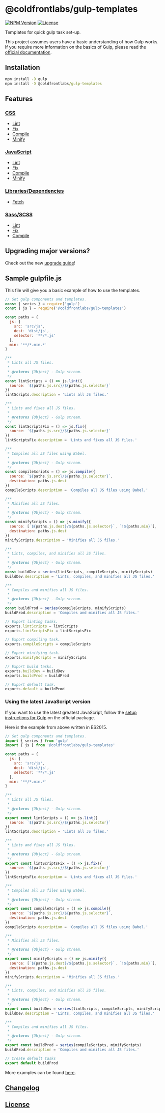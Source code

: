 # @coldfrontlabs/gulp-templates

[![NPM Version](https://img.shields.io/npm/v/@coldfrontlabs/gulp-templates.svg?style=for-the-badge)](https://www.npmjs.org/package/@coldfrontlabs/gulp-templates)
[![License](https://img.shields.io/github/license/coldfrontlabs/gulp-templates.svg?style=for-the-badge)](/LICENSE)

Templates for quick gulp task set-up.

This project assumes users have a basic understanding of how Gulp works. If you require more information on the basics of Gulp, please read the [official documentation](https://gulpjs.com/docs/en/getting-started/quick-start).

## Installation

```cmd
npm install -D gulp
npm install -D @coldfrontlabs/gulp-templates
```

## Features

### [CSS](docs/css.md#css-tasks)

* [Lint](docs/css.md#linting)
* [Fix](docs/css.md#fixing-linting-violations)
* [Compile](docs/css.md#compiling)
* [Minify](docs/css.md#minifying)

### [JavaScript](docs/js.md#javascript-tasks)

* [Lint](docs/js.md#linting)
* [Fix](docs/js.md#fixing-linting-violations)
* [Compile](docs/js.md#compiling)
* [Minify](docs/js.md#minifying)

### [Libraries/Dependencies](docs/lib.md#librarydependency-tasks)

* [Fetch](docs/lib.md#fetching)

### [Sass/SCSS](docs/sass.md#sassscss-tasks)

* [Lint](docs/sass.md#linting)
* [Fix](docs/sass.md#fixing-linting-violations)
* [Compile](docs/sass.md#compiling)

## Upgrading major versions?

Check out the new [upgrade guide](docs/upgrading.md)!

## Sample gulpfile.js

This file will give you a basic example of how to use the templates.

```jsx
// Get gulp components and templates.
const { series } = require('gulp')
const { js } = require('@coldfrontlabs/gulp-templates')

const paths = {
  js: {
    src: 'src/js',
    dest: 'dist/js',
    selector: '**/*.js'
  },
  min: '**/*.min.*'
}

/**
 * Lints all JS files.
 *
 * @returns {Object} - Gulp stream.
 */
const lintScripts = () => js.lint({
  source: `${paths.js.src}/${paths.js.selector}`
})
lintScripts.description = 'Lints all JS files.'

/**
 * Lints and fixes all JS files.
 *
 * @returns {Object} - Gulp stream.
 */
const lintScriptsFix = () => js.fix({
  source: `${paths.js.src}/${paths.js.selector}`
})
lintScriptsFix.description = 'Lints and fixes all JS files.'

/**
 * Compiles all JS files using Babel.
 *
 * @returns {Object} - Gulp stream.
 */
const compileScripts = () => js.compile({
  source: `${paths.js.src}/${paths.js.selector}`,
  destination: paths.js.dest
})
compileScripts.description = 'Compiles all JS files using Babel.'

/**
 * Minifies all JS files.
 *
 * @returns {Object} - Gulp stream.
 */
const minifyScripts = () => js.minify({
  source: [`${paths.js.dest}/${paths.js.selector}`, `!${paths.min}`],
  destination: paths.js.dest
})
minifyScripts.description = 'Minifies all JS files.'

/**
 * Lints, compiles, and minifies all JS files.
 *
 * @returns {Object} - Gulp stream.
 */
const buildDev = series(lintScripts, compileScripts, minifyScripts)
buildDev.description = 'Lints, compiles, and minifies all JS files.'

/**
 * Compiles and minifies all JS files.
 *
 * @returns {Object} - Gulp stream.
 */
const buildProd = series(compileScripts, minifyScripts)
buildProd.description = 'Compiles and minifies all JS files.'

// Export linting tasks.
exports.lintScripts = lintScripts
exports.lintScriptsFix = lintScriptsFix

// Export compiling task.
exports.compileScripts = compileScripts

// Export minifying task.
exports.minifyScripts = minifyScripts

// Export build tasks.
exports.buildDev = buildDev
exports.buildProd = buildProd

// Export default task.
exports.default = buildProd

```

### Using the latest JavaScript version

If you want to use the latest greatest JavaScript, follow the [setup instructions for Gulp](https://www.npmjs.com/package/gulp#use-latest-javascript-version-in-your-gulpfile) on the official package.

Here is the example from above written in ES2015.

```jsx
// Get gulp components and templates.
import { series } from 'gulp'
import { js } from '@coldfrontlabs/gulp-templates'

const paths = {
  js: {
    src: 'src/js',
    dest: 'dist/js',
    selector: '**/*.js'
  },
  min: '**/*.min.*'
}

/**
 * Lints all JS files.
 *
 * @returns {Object} - Gulp stream.
 */
export const lintScripts = () => js.lint({
  source: `${paths.js.src}/${paths.js.selector}`
})
lintScripts.description = 'Lints all JS files.'

/**
 * Lints and fixes all JS files.
 *
 * @returns {Object} - Gulp stream.
 */
export const lintScriptsFix = () => js.fix({
  source: `${paths.js.src}/${paths.js.selector}`
})
lintScriptsFix.description = 'Lints and fixes all JS files.'

/**
 * Compiles all JS files using Babel.
 *
 * @returns {Object} - Gulp stream.
 */
export const compileScripts = () => js.compile({
  source: `${paths.js.src}/${paths.js.selector}`,
  destination: paths.js.dest
})
compileScripts.description = 'Compiles all JS files using Babel.'

/**
 * Minifies all JS files.
 *
 * @returns {Object} - Gulp stream.
 */
export const minifyScripts = () => js.minify({
  source: [`${paths.js.dest}/${paths.js.selector}`, `!${paths.min}`],
  destination: paths.js.dest
})
minifyScripts.description = 'Minifies all JS files.'

/**
 * Lints, compiles, and minifies all JS files.
 *
 * @returns {Object} - Gulp stream.
 */
export const buildDev = series(lintScripts, compileScripts, minifyScripts)
buildDev.description = 'Lints, compiles, and minifies all JS files.'

/**
 * Compiles and minifies all JS files.
 *
 * @returns {Object} - Gulp stream.
 */
export const buildProd = series(compileScripts, minifyScripts)
buildProd.description = 'Compiles and minifies all JS files.'

// Create default tasks
export default buildProd

```

More examples can be found [here](/examples).

## [Changelog](/CHANGELOG.md)

## [License](/LICENSE)

